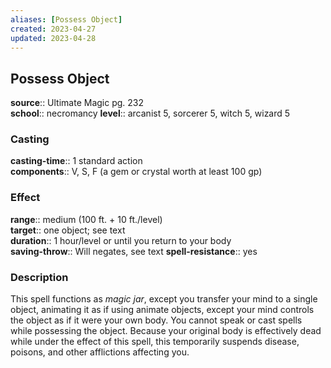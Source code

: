 ```yaml
---
aliases: [Possess Object]
created: 2023-04-27
updated: 2023-04-28
---
```


## Possess Object

**source**:: Ultimate Magic pg. 232  
**school**:: necromancy
**level**:: arcanist 5, sorcerer 5, witch 5, wizard 5

### Casting

**casting-time**:: 1 standard action  
**components**:: V, S, F (a gem or crystal worth at least 100 gp)

### Effect

**range**:: medium (100 ft. + 10 ft./level)  
**target**:: one object; see text  
**duration**:: 1 hour/level or until you return to your body  
**saving-throw**:: Will negates, see text
**spell-resistance**:: yes

### Description

This spell functions as *magic jar*, except you transfer your mind to a single object, animating it as if using animate objects, except your mind controls the object as if it were your own body. You cannot speak or cast spells while possessing the object. Because your original body is effectively dead while under the effect of this spell, this temporarily suspends disease, poisons, and other afflictions affecting you.
